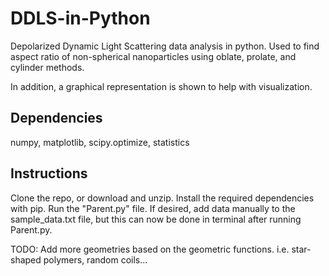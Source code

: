 # DDLS-in-Python
Depolarized Dynamic Light Scattering data analysis in python. Used to find aspect ratio of non-spherical nanoparticles using oblate, prolate, and cylinder methods.

In addition, a graphical representation is shown to help with visualization.


## Dependencies
numpy, matplotlib, scipy.optimize, statistics

## Instructions
Clone the repo, or download and unzip. Install the required dependencies with pip. Run the "Parent.py" file. If desired, add data manually to the sample_data.txt file, but this can now be done in terminal after running Parent.py.


TODO: Add more geometries based on the geometric functions. i.e. star-shaped polymers, random coils... 
